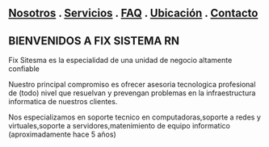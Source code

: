 ## [Nosotros](./nosotros.md) . [Servicios](./servicios.md) . [FAQ](FAQ.md) . [Ubicación](ubicacion.md) . [Contacto](./contacto.md)

## BIENVENIDOS A FIX SISTEMA RN 

Fix Sitesma es la especialidad de una unidad de negocio altamente confiable

Nuestro principal compromiso es ofrecer asesoria tecnologica profesional de (todo) nivel que resuelvan y prevengan problemas en la infraestructura informatica de nuestros clientes.

Nos especializamos en soporte tecnico en computadoras,soporte a redes y virtuales,soporte a servidores,matenimiento de equipo informatico (aproximadamente hace 5 años)
